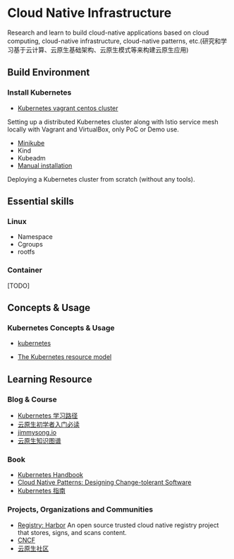 # Cloud Native Infrastructure

Research and learn to build cloud-native applications based on cloud computing, cloud-native infrastructure, cloud-native patterns, etc.(研究和学习基于云计算、云原生基础架构、云原生模式等来构建云原生应用)


## Build Environment

### Install Kubernetes

- [Kubernetes vagrant centos cluster](kubernetes-vagrant-centos-cluster)

Setting up a distributed Kubernetes cluster along with Istio service mesh locally with Vagrant and VirtualBox, only PoC or Demo use.

- [Minikube](minikube-dev-env)
- Kind
- Kubeadm
- [Manual installation](manual-installation)

Deploying a Kubernetes cluster from scratch (without any tools).

## Essential skills

### Linux

- Namespace
- Cgroups
- rootfs

### Container

[TODO]

## Concepts & Usage

### Kubernetes Concepts & Usage

- [kubernetes](kubernetes/README.md)

- [The Kubernetes resource model](https://github.com/kubernetes/community/blob/master/contributors/design-proposals/scheduling/resources.md)

## Learning Resource

### Blog & Course

- [Kubernetes 学习路径](https://www.infoq.cn/article/9DTX*1i1Z8hsxkdrPmhk)
- [云原生初学者入门必读](https://cloudnative.to/blog/must-read-for-cloud-native-beginner/)
- [jimmysong.io](https://jimmysong.io/)
- [云原生知识图谱](https://github.com/cloudnativeto/cloudnative-knowledge-map)

### Book

- [Kubernetes Handbook](https://jimmysong.io/kubernetes-handbook/)
- [Cloud Native Patterns: Designing Change-tolerant Software](https://weread.qq.com/web/reader/17832ae071f94ab7178264bkc81322c012c81e728d9d180)
- [Kubernetes 指南](https://kubernetes.feisky.xyz/)

### Projects, Organizations and Communities

- [Registry: Harbor](https://goharbor.io/) An open source trusted cloud native registry project that stores, signs, and scans content.
- [CNCF](https://www.cncf.io/)
- [云原生社区](https://cloudnative.to/)
